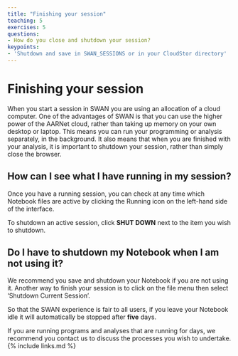 ```yaml
---
title: "Finishing your session"
teaching: 5
exercises: 5
questions:
- How do you close and shutdown your session?
keypoints:
- 'Shutdown and save in SWAN_SESSIONS or in your CloudStor directory'
---
```

# Finishing your session

When you start a session in SWAN you are using an allocation of a cloud computer. One of the advantages of SWAN is that you can use the higher power of the AARNet cloud, rather than taking up memory on your own desktop or laptop. This means you can run your programming or analysis separately, in the background. It also means that when you are finished with your analysis, it is important to shutdown your session, rather than simply close the browser.

## How can I see what I have running in my session?

Once you have a running session, you can check at any time which Notebook files are active by clicking the Running icon on the left-hand side of the interface.

To shutdown an active session, click **SHUT DOWN** next to the item you wish to shutdown.

## Do I have to shutdown my Notebook when I am not using it?

We recommend you save and shutdown your Notebook if you are not using it. Another way to finish your session is to click on the file menu then select ‘Shutdown Current Session’.

So that the SWAN experience is fair to all users, if you leave your Notebook idle it will automatically be stopped after **five** days.

If you are running programs and analyses that are running for days, we recommend you contact us to discuss the processes you wish to undertake.
{% include links.md %}
